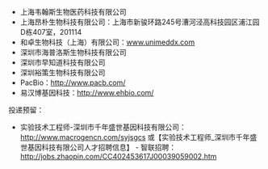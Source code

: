 - 上海韦翰斯生物医药科技有限公司
- 上海昂朴生物科技有限公司：上海市新骏环路245号漕河泾高科技园区浦江园D栋407室，201114
- 和卓生物科技（上海）有限公司：www.unimeddx.com
- 深圳市海普洛斯生物科技有限公司
- 深圳市早知道科技有限公司
- 深圳裕策生物科技有限公司
- PacBio：http://www.pacb.com/
- 易汉博基因科技：http://www.ehbio.com/



投递预留：
- 实验技术工程师-深圳市千年盛世基因科技有限公司：http://www.macrogencn.com/syjsgcs 或【实验技术工程师_深圳市千年盛世基因科技有限公司人才招聘信息】 - 智联招聘：http://jobs.zhaopin.com/CC402453617J00039059002.htm

